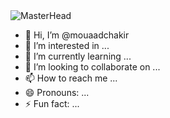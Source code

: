 <img src="https://camo.githubusercontent.com/80eade9903c3624e41311912bcbc5043d58aa846b11cb1d3e9176f68a6f64c11/68747470733a2f2f6d69722d73332d63646e2d63662e626568616e63652e6e65742f70726f6a6563745f6d6f64756c65732f66732f35346236633036383039373539392e356235306263613437366239622e676966" alt="MasterHead" data-canonical-src="https://mir-s3-cdn-cf.behance.net/project_modules/fs/54b6c068097599.5b50bca476b9b.gif" style="max-width: 100%; display: inline-block;" data-target="animated-image.originalImage">



- 👋 Hi, I’m @mouaadchakir
- 👀 I’m interested in ...
- 🌱 I’m currently learning ...
- 💞️ I’m looking to collaborate on ...
- 📫 How to reach me ...
- 😄 Pronouns: ...
- ⚡ Fun fact: ...

<!--- -- 
mouaadchakir/mouaadchakir is a ✨ special ✨ repository because its `README.md` (this file) appears on your GitHub profile.
You can click the Preview link to take a look at your changes.
--->
